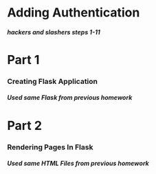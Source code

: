 # Adding Authentication 
##### hackers and slashers steps 1-11 

# Part 1 
### Creating Flask Application
##### Used same Flask from previous homework

# Part 2 
### Rendering Pages In Flask
##### Used same HTML Files from previous homework
